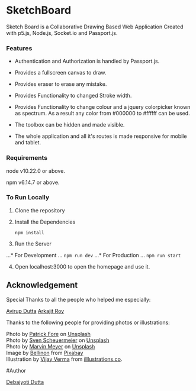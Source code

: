 # SketchBoard

Sketch Board is a Collaborative Drawing Based Web Application Created with p5.js, Node.js, Socket.io and Passport.js.

### Features

* Authentication and Authorization is handled by Passport.js.

* Provides a fullscreen canvas to draw.

* Provides eraser to erase any mistake.

* Provides Functionality to changed Stroke width.

* Provides Functionality to change colour and a jquery colorpicker known as spectrum. As a result any color from #000000 to #ffffff can be used.

* The toolbox can be hidden and made visible.

* The whole application and all it's routes is made responsive for mobile and tablet.

### Requirements

node v10.22.0 or above.

npm v6.14.7 or above.

### To Run Locally

1. Clone the repository

2. Install the Dependencies

   `npm install`

3. Run the Server

...* For Development
...   `npm run dev`
...* For Production
...   `npm run start` 

4. Open localhost:3000 to open the homepage and use it.

## Acknowledgement

Special Thanks to all the people who helped me especially:

[Avirup Dutta](https://github.com/avirupdutta)
[Arkajit Roy](https://github.com/arkajitroy)

Thanks to the following people for providing photos or illustrations:

<span>Photo by <a href="https://unsplash.com/@patrickian4?utm_source=unsplash&amp;utm_medium=referral&amp;utm_content=creditCopyText">Patrick Fore</a> on <a href="https://unsplash.com/?utm_source=unsplash&amp;utm_medium=referral&amp;utm_content=creditCopyText">Unsplash</a></span>
<br>
<span>Photo by <a href="https://unsplash.com/@sveninho?utm_source=unsplash&amp;utm_medium=referral&amp;utm_content=creditCopyText">Sven Scheuermeier</a> on <a href="https://unsplash.com/?utm_source=unsplash&amp;utm_medium=referral&amp;utm_content=creditCopyText">Unsplash</a></span>
<br>
<span>Photo by <a href="https://unsplash.com/@marvelous?utm_source=unsplash&amp;utm_medium=referral&amp;utm_content=creditCopyText">Marvin Meyer</a> on <a href="https://unsplash.com/?utm_source=unsplash&amp;utm_medium=referral&amp;utm_content=creditCopyText">Unsplash</a></span>
<br>
Image by <a href="https://pixabay.com/users/Bellinon-2931390/?utm_source=link-attribution&amp;utm_medium=referral&amp;utm_campaign=image&amp;utm_content=4087984">Bellinon</a> from <a href="https://pixabay.com/?utm_source=link-attribution&amp;utm_medium=referral&amp;utm_campaign=image&amp;utm_content=4087984">Pixabay</a>
<br>
<span>Illustration by <a href="https://vijayverma.co/">Vijay Verma</a> from <a href="https://illlustrations.co/"> illlustrations.co</a>.</span>

#Author

[Debajyoti Dutta](https://github.com/DeboDevelop)